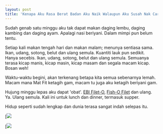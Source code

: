 ```yaml
---
layout: post
title: 'Kenapa Aku Rasa Berat Badan Aku Naik Walaupun Aku Susah Nak Cari Makan?'
---
```


Sudah genab satu minggu aku tak dapat makan daging lembu, daging kambing dan daging ayam. Apalagi nasi beriyani. Dalam mimpi pun belum tentu.

Setiap kali makan tengah hari dan makan malam; menunya sentiasa sama. Ikan, udang, sotong, belut dan ulang semula. Kuantiti lauk pun sedikit. Hanya secebis. Ikan, udang, sotong, belut dan ulang semula. Semuanya terasa kicap manis, kicap masin, kicap masam dan segala macam kicap. Bosan weh!

Waktu-waktu begini, akan terkenang betapa kita semua sebenarnya lemah. Macam mana Mat Fit ketagih gam, macam tu juga aku ketagih beriyani gam.

Hujung minggu lepas aku dapat 'obat'. [EBI Filet-O](http://www.mcdonalds.co.jp/menu/products/hb_10.html?TB_iframe=true&width=730&height=440&modal=true), [Fish-O Filet](http://www.mcdonalds.co.jp/menu/products/hb_11.html?TB_iframe=true&width=730&height=440&modal=true) dan ulang.  
Ya. Ulang semula. Kali ini untuk lunch dan dinner, termasuk supper.  

Hidup seperti sudah lengkap dan dunia terasa sangat indah selepas itu.

[![](http://4.bp.blogspot.com/_e86KQvrn6dg/SeK_TAdnQKI/AAAAAAAAAYQ/6tcR86O05PU/s340/McD_Ikan.PNG)

[![](http://4.bp.blogspot.com/_e86KQvrn6dg/SeK_TJgryXI/AAAAAAAAAYI/7hNn-e-kU14/s340/McD_Udang.PNG)
